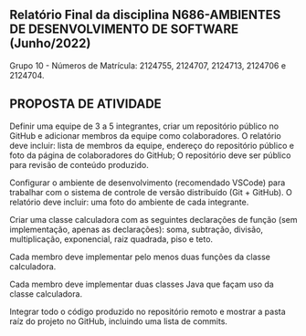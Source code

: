 ## Relatório Final da disciplina N686-AMBIENTES DE DESENVOLVIMENTO DE SOFTWARE (Junho/2022)

Grupo 10 - Números de Matrícula: 2124755, 2124707, 2124713, 2124706 e 2124704.

## PROPOSTA DE ATIVIDADE
Definir uma equipe de 3 a 5 integrantes, criar um repositório público no GitHub e adicionar membros da equipe como colaboradores.
O relatório deve incluir: lista de membros da equipe, endereço do repositório público e foto da página de colaboradores do GitHub;
O repositório deve ser público para revisão de conteúdo produzido.

Configurar o ambiente de desenvolvimento (recomendado VSCode) para trabalhar com o sistema de controle de versão distribuído (Git + GitHub).
O relatório deve incluir: uma foto do ambiente de cada integrante.

Criar uma classe calculadora com as seguintes declarações de função (sem implementação, apenas as declarações): soma, subtração, divisão, multiplicação, exponencial, raiz quadrada, piso e teto.

Cada membro deve implementar pelo menos duas funções da classe calculadora.

Cada membro deve implementar duas classes Java que façam uso da classe calculadora.

Integrar todo o código produzido no repositório remoto e mostrar a pasta raíz do projeto no GitHub, incluindo uma lista de commits.
